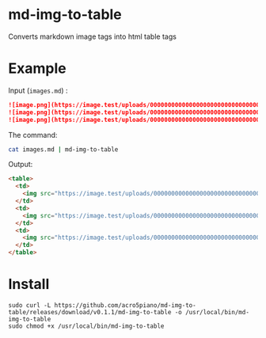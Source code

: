 # md-img-to-table

Converts markdown image tags into html table tags

# Example

Input (`images.md`) :

```markdown
![image.png](https://image.test/uploads/000000000000000000000000000000000000.png =WxH)
![image.png](https://image.test/uploads/000000000000000000000000000000000001.png =WxH)
![image.png](https://image.test/uploads/000000000000000000000000000000000002.png =WxH)
```

The command:

```bash
cat images.md | md-img-to-table
```

Output:

```html
<table>
  <td>
    <img src="https://image.test/uploads/000000000000000000000000000000000000.png" />
  </td>
  <td>
    <img src="https://image.test/uploads/000000000000000000000000000000000001.png" />
  </td>
  <td>
    <img src="https://image.test/uploads/000000000000000000000000000000000002.png" />
  </td>
</table>
```

# Install

```
sudo curl -L https://github.com/acro5piano/md-img-to-table/releases/download/v0.1.1/md-img-to-table -o /usr/local/bin/md-img-to-table
sudo chmod +x /usr/local/bin/md-img-to-table
```
